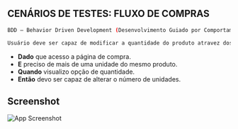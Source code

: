 ## CENÁRIOS DE TESTES: FLUXO DE COMPRAS
```bash
BDD — Behavior Driven Development (Desenvolvimento Guiado por Comportamento).
```
```bash
Usuário deve ser capaz de modificar a quantidade do produto atravez dos botões + e -.
```
- **Dado** que acesso a página de compra.
- **E** preciso de mais de uma unidade do mesmo produto.
- **Quando** visualizo opção de quantidade.
- **Então** devo ser capaz de alterar o número de unidades.

## Screenshot
![App Screenshot](https://cdn.discordapp.com/attachments/993982266273452053/995840109654052956/unknown.png)
